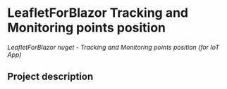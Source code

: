 # LeafletForBlazor Tracking and Monitoring points position
_LeafletForBlazor nuget - Tracking and Monitoring points position (for IoT App)_
## Project description


